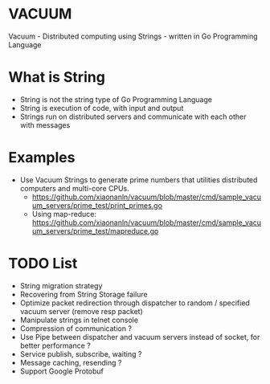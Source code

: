 # VACUUM
Vacuum - Distributed computing using Strings - written in Go Programming Language

# What is String
* String is not the string type of Go Programming Language
* String is execution of code, with input and output
* Strings run on distributed servers and communicate with each other with messages

# Examples
* Use Vacuum Strings to generate prime numbers that utilities distributed computers and multi-core CPUs.
  * https://github.com/xiaonanln/vacuum/blob/master/cmd/sample_vacuum_servers/prime_test/print_primes.go
  * Using map-reduce: https://github.com/xiaonanln/vacuum/blob/master/cmd/sample_vacuum_servers/prime_test/mapreduce.go

# TODO List
* String migration strategy
* Recovering from String Storage failure 
* Optimize packet redirection through dispatcher to random / specified vacuum server (remove resp packet)
* Manipulate strings in telnet console
* Compression of communication ?
* Use Pipe between dispatcher and vacuum servers instead of socket, for better performance ?
* Service publish, subscribe, waiting ?
* Message caching, resending ?
* Support Google Protobuf